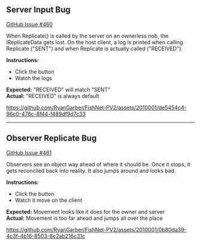 ﻿## Server Input Bug
[GitHub Issue #460](https://github.com/firstGearGames/fishNet/issues/460)

When Replicate() is called by the server on an ownerless nob, the IReplicateData gets lost.
On the host client, a log is printed when calling Replicate ("SENT") and when Replicate is actually called ("RECEIVED").

**Instructions:**
- Click the button
- Watch the logs

**Expected:** "RECEIVED" will match "SENT"  
**Actual:** "RECEIVED" is always default

https://github.com/RyanGarber/FishNet-PV2/assets/2010001/de5454c4-96c0-476c-8f44-f489df9d7c33

---

## Observer Replicate Bug
[GitHub Issue #461](https://github.com/firstGearGames/fishNet/issues/461)

Observers see an object way ahead of where it should be. Once it stops, it gets reconciled back into reality. It also jumps around and looks bad.

**Instructions:**
- Click the button
- Watch it move on the client

**Expected:** Movement looks like it does for the owner and server  
**Actual:** Movement is too far ahead and jumps all over the place

https://github.com/RyanGarber/FishNet-PV2/assets/2010001/0b80da39-4c3f-4b16-8503-8c2ab216c31c

